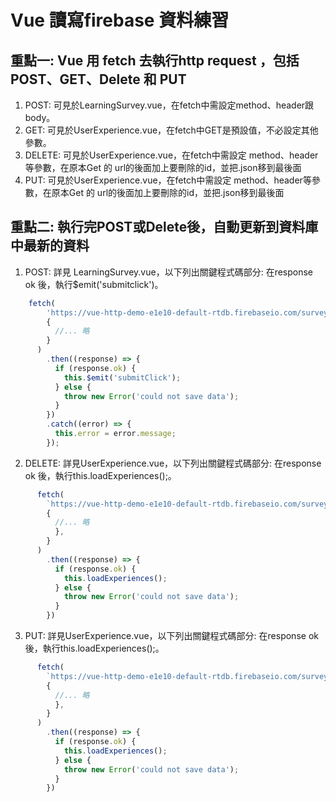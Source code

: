 # Vue 讀寫firebase 資料練習
## 重點一: Vue 用 fetch 去執行http request ，包括 POST、GET、Delete 和 PUT
1. POST: 可見於LearningSurvey.vue，在fetch中需設定method、header跟body。
2. GET: 可見於UserExperience.vue，在fetch中GET是預設值，不必設定其他參數。
3. DELETE: 可見於UserExperience.vue，在fetch中需設定 method、header等參數，在原本Get 的 url的後面加上要刪除的id，並把.json移到最後面
4. PUT: 可見於UserExperience.vue，在fetch中需設定 method、header等參數，在原本Get 的 url的後面加上要刪除的id，並把.json移到最後面

## 重點二: 執行完POST或Delete後，自動更新到資料庫中最新的資料
1. POST: 詳見 LearningSurvey.vue，以下列出關鍵程式碼部分: 在response ok 後，執行$emit('submitclick')。
```js
    fetch(
        'https://vue-http-demo-e1e10-default-rtdb.firebaseio.com/surveys.json',
        {
          //... 略
        }
      )
        .then((response) => {
          if (response.ok) {
            this.$emit('submitClick');
          } else {
            throw new Error('could not save data');
          }
        })
        .catch((error) => {
          this.error = error.message;
        });
```
2. DELETE: 詳見UserExperience.vue，以下列出關鍵程式碼部分: 在response ok 後，執行this.loadExperiences();。
```js
      fetch(
        `https://vue-http-demo-e1e10-default-rtdb.firebaseio.com/surveys/${id}.json`,
        {
          //... 略
          },
        }
      )
        .then((response) => {
          if (response.ok) {
            this.loadExperiences();
          } else {
            throw new Error('could not save data');
          }
        })
```

3. PUT: 詳見UserExperience.vue，以下列出關鍵程式碼部分: 在response ok 後，執行this.loadExperiences();。
```js
      fetch(
        `https://vue-http-demo-e1e10-default-rtdb.firebaseio.com/surveys/${id}.json`,
        {
          //... 略
          },
        }
      )
        .then((response) => {
          if (response.ok) {
            this.loadExperiences();
          } else {
            throw new Error('could not save data');
          }
        })
```